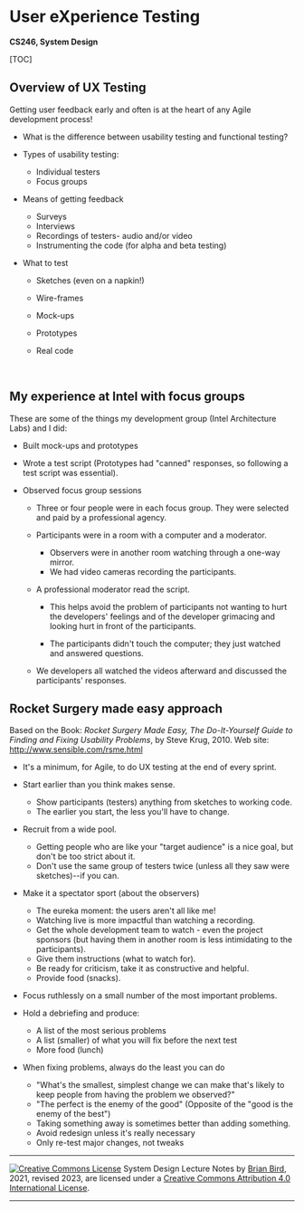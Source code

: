 # User eXperience Testing

**CS246, System Design**

[TOC]

## Overview of UX Testing

Getting user feedback early and often is at the heart of any Agile development process!

- What is the difference between usability testing and functional testing?

- Types of usability testing:
  - Individual testers
  - Focus groups

- Means of getting feedback
  - Surveys
  - Interviews
  - Recordings of testers- audio and/or video
  - Instrumenting the code (for alpha and beta testing)

- What to test
  - Sketches (even on a napkin!)

  - Wire-frames

  - Mock-ups
  - Prototypes
  - Real code


​        

## My experience at Intel with focus groups

These are some of the things my development group (Intel Architecture Labs) and I did:
      

- Built mock-ups and prototypes

- Wrote a test script
            (Prototypes had "canned" responses, so following a test script was essential).

- Observed focus group sessions

  - Three or four people were in each focus group. 
        They were selected and paid by a professional agency.
  - Participants were in a room with a computer and a moderator. 
    - Observers were in another room watching through a one-way mirror. 
    - We had video cameras recording the participants.

  - A professional moderator read the script. 
    - This helps avoid the problem of participants not wanting to hurt the developers' feelings and of the developer grimacing and looking hurt in front of the participants.

    - The participants didn't touch the computer; they just watched and answered questions.


  - We developers all watched the videos afterward and discussed the participants' responses.
              

## Rocket Surgery made easy approach

Based on the Book: *Rocket Surgery Made Easy, The Do-It-Yourself Guide to Finding and Fixing Usability Problems*, by Steve Krug, 2010. Web site: http://www.sensible.com/rsme.html

- It's a minimum, for Agile, to do UX testing at the end of every sprint.

- Start earlier than you think makes sense.
  - Show participants (testers) anything from sketches to working code.
  - The earlier you start, the less you'll have to change.

- Recruit from a wide pool.
  - Getting people who are like your "target audience" is a nice goal, but don't be too strict about it.
  - Don't use the same group of testers twice (unless all they saw were sketches)--if you can.
              

- Make it a spectator sport (about the observers)
  - The eureka moment: the users aren't all like me!
  - Watching live is more impactful than watching a recording.
  - Get the whole development team to watch - even the project sponsors
           (but having them in another room is less intimidating to the participants).
  - Give them instructions (what to watch for).
  - Be ready for criticism, take it as constructive and helpful.
  - Provide food (snacks).

- Focus ruthlessly on a small number of the most important problems.

- Hold a debriefing and produce:
  - A list of the most serious problems
  - A list (smaller) of what you will fix before the next test
  - More food (lunch)

- When fixing problems, always do the least you can do
  - "What's the smallest, simplest change we can make that's likely to keep people from having the problem we observed?"
  - "The perfect is the enemy of the good"
           (Opposite of the "good is the enemy of the best")
  - Taking something away is sometimes better than adding something.
  - Avoid redesign unless it's really necessary
  - Only re-test major changes, not tweaks




------

[![Creative Commons License](https://i.creativecommons.org/l/by/4.0/88x31.png)](http://creativecommons.org/licenses/by/4.0/)
System Design Lecture Notes by [Brian Bird](https://profbird.dev), 2021, revised 2023, are licensed under a [Creative Commons Attribution 4.0 International License](http://creativecommons.org/licenses/by/4.0/).

------

